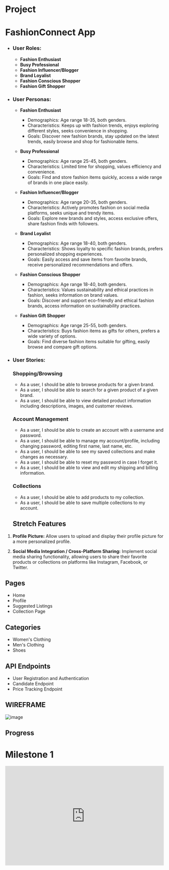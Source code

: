 # Project
# FashionConnect App

- ### User Roles:

    - <b>Fashion Enthusiast
    - Busy Professional
    - Fashion Influencer/Blogger
    - Brand Loyalist
    - Fashion Conscious Shopper
    - Fashion Gift Shopper</b>

-   ### User Personas:
    - <b>Fashion Enthusiast</b>

        - Demographics: Age range 18-35, both genders.
        - Characteristics: Keeps up with fashion trends, enjoys exploring different styles, seeks convenience in shopping.
        - Goals: Discover new fashion brands, stay updated on the latest trends, easily browse and shop for fashionable items.
          
    - <b> Busy Professional</b>
    
        - Demographics: Age range 25-45, both genders.
        - Characteristics: Limited time for shopping, values efficiency and convenience.
        - Goals: Find and store fashion items quickly, access a wide range of brands in one place easily.
          
    - <b>Fashion Influencer/Blogger</b>
    
        - Demographics: Age range 20-35, both genders.
        - Characteristics: Actively promotes fashion on social media platforms, seeks unique and trendy items.
        - Goals: Explore new brands and styles, access exclusive offers, share fashion finds with followers.

    - <b> Brand Loyalist</b>
    
        - Demographics: Age range 18-40, both genders.
        - Characteristics: Shows loyalty to specific fashion brands, prefers personalized shopping experiences.
        - Goals: Easily access and save items from favorite brands, receive personalized recommendations and offers.

    - <b> Fashion Conscious Shopper</b>
    
        - Demographics: Age range 18-40, both genders.
        - Characteristics: Values sustainability and ethical practices in fashion, seeks information on brand values.
        - Goals: Discover and support eco-friendly and ethical fashion brands, access information on sustainability practices.

    - <b>Fashion Gift Shopper</b>
    
        - Demographics: Age range 25-55, both genders.
        - Characteristics: Buys fashion items as gifts for others, prefers a wide variety of options.
        - Goals: Find diverse fashion items suitable for gifting, easily browse and compare gift options.
          
-   ### User Stories:

    ### Shopping/Browsing
    
    - As a user, I should be able to browse products for a given brand.
    - As a user, I should be able to search for a given product of a given brand.
    - As a user, I should be able to view detailed product information including descriptions, images, and customer reviews.
    
    ### Account Management
    
    - As a user, I should be able to create an account with a username and password.
    - As a user, I should be able to manage my account/profile, including changing password, editing first name, last name, etc.
    - As a user, I should be able to see my saved collections and make changes as necessary.
    - As a user, I should be able to reset my password in case I forget it.
    - As a user, I should be able to view and edit my shipping and billing information.
    
    ### Collections
    
    - As a user, I should be able to add products to my collection.
    - As a user, I should be able to save multiple collections to my account.


    ## Stretch Features

1. **Profile Picture:** Allow users to upload and display their profile picture for a more personalized profile.

2. **Social Media Integration / Cross-Platform Sharing:** Implement social media sharing functionality, allowing users to share their favorite products or collections on platforms like Instagram, Facebook, or Twitter.


## Pages
- Home
- Profile
- Suggested Listings
- Collection Page

## Categories
- Women's Clothing
- Men's Clothing
- Shoes

## API Endpoints

- User Registration and Authentication
- Candidate Endpoint
- Price Tracking Endpoint



## WIREFRAME
![image](https://github.com/folusho-adeyemi/CapStone_Project/assets/98936202/e802dd3e-319a-44b9-979b-b08e51eb908f)

## Progress
# Milestone  1
<div style="position: relative; padding-bottom: 62.5%; height: 0;"><iframe src="https://www.loom.com/embed/f62f6752fed94fd5ae44926bf6ddad0e?sid=8bed285e-b868-4fe9-a9a4-4b152652a7d1" frameborder="0" webkitallowfullscreen mozallowfullscreen allowfullscreen style="position: absolute; top: 0; left: 0; width: 100%; height: 100%;"></iframe></div>

